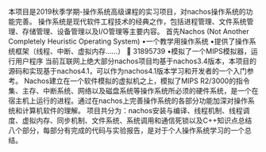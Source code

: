 ﻿本项目是2019秋季学期-操作系统高级课程的实习项目，对nachos操作系统的功能完善。
操作系统是现代软件工程技术的经典之作，包括进程管理、文件系统管理、存储管理、设备管理以及I/O管理等主要内容。
首先Nachos (Not Another Completely Heuristic Operating System)
	•一个教学用操作系统
	•提供了操作系统框架（线程、中断、虚拟内存……）
		31895739
•模拟了一个MIPS模拟器，运行用户程序
当前互联网上绝大部分nachos项目均基于nachos3.4版本，本项目的源码和实现基于nachos4.1，可以作为nachos4.1版本学习和开发者的一个入门参考。
Nachos建立在一个软件模拟的虚拟机之上，模拟了MIPS R2/3000的指令集、主存、中断系统、网络以及磁盘系统等操作系统所必须的硬件系统，是一个在宿主机上运行的进程。通过在nachos上完善操作系统的各部分功能加深对操作系统和计算机软件的理解。
项目共分为：nachos安装与编译、线程机制、线程调度、虚拟内存、同步机制、文件系统、系统调用和通信死锁以及C++知识点总结八个部分，每部分有完成的代码与实验报告，是对于个人操作系统学习的一个总结。
